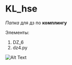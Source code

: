 # KL_hse
*Папка* для дз по **комплингу**

Элементы:
  1. DZ_6
  2. dz4.py

![Alt Text](https://simple-fauna.ru/wp-content/uploads/2015/10/bolshaya-panda-vneshnij-vid.jpg)
